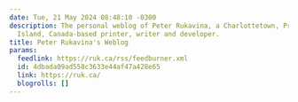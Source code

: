 ```yaml
---
date: Tue, 21 May 2024 08:48:10 -0300
description: The personal weblog of Peter Rukavina, a Charlottetown, Prince Edward
  Island, Canada-based printer, writer and developer.
title: Peter Rukavina's Weblog
params:
  feedlink: https://ruk.ca/rss/feedburner.xml
  id: 4dbada09ad558c3633e44af47a428e65
  link: https://ruk.ca/
  blogrolls: []
---
```

